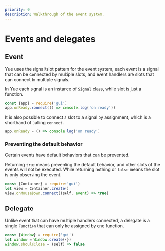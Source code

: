 ```yaml
---
priority: 0
description: Walkthrough of the event system.
---
```

# Events and delegates

## Event

Yue uses the signal/slot pattern for the event system, each event is a signal
that can be connected by multiple slots, and event handlers are slots that can
connect to multiple signals.

In Yue each signal is an instance of [`Signal`](../api/signal.html) class,
while slot is just a function.

```js
const {app} = require('gui')
app.onReady.connect(() => console.log('on ready'))
```

It is also possible to connect a slot to a signal by assignment, which is a
shorthand of calling `connect`.

```js
app.onReady = () => console.log('on ready')
```

### Preventing the default behavior

Certain events have default behaviors that can be prevented.

Returning `true` means preventing the default behavior, and other slots of the
events will not be executed. While returning nothing or `false` means the slot
is only observing the event.

```js
const {Container} = require('gui')
let view = Container.create()
view.onMouseDown.connect((self, event) => true)
```

## Delegate

Unlike event that can have multiple handlers connected, a delegate is a single
`Function` that can only be assigned by one function.

```js
const {Window} = require('gui')
let window = Window.create({})
window.shouldClose = (self) => false
```
